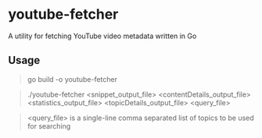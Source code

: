 # youtube-fetcher

A utility for fetching YouTube video metadata written in Go

## Usage

> go build -o youtube-fetcher

> ./youtube-fetcher <snippet_output_file> <contentDetails_output_file> <statistics_output_file> <topicDetails_output_file> <query_file>

> <query_file> is a single-line comma separated list of topics to be used for searching
